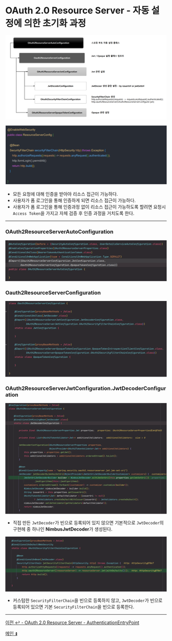 # OAuth 2.0 Resource Server - 자동 설정에 의한 초기화 과정

![img_9.png](image/img_9.png)

![img_10.png](image/img_10.png)

- 모든 요청에 대해 인증을 받아야 리소스 접근이 가능하다.
- 사용자가 폼 로그인을 통해 인증하게 되면 리소스 접근이 가능하다.
- 사용자가 폼 로그인을 통해 인증과정 없이 리소스 접근이 가능하도록 할려면 요청시 `Access Token`을 가지고 자체 검증 후 인증 과정을 거치도록 한다.

---

### OAuth2ResourceServerAutoConfiguration

![img_11.png](image/img_11.png)

### Oauth2ResourceServerConfiguration

![img_12.png](image/img_12.png)

### OAuth2ResourceServerJwtConfiguration.JwtDecoderConfiguration

![img_13.png](image/img_13.png)

- 직접 만든 `JwtDecoder`가 빈으로 등록되어 있지 않으면 기본적으로 `JwtDecoder`의 구현헤 중 하나인 **NimbusJwtDecoder**가 생성된다.

![img_14.png](image/img_14.png)

- 커스텀한 `SecurityFilterChain`을 빈으로 등록하지 않고, `JwtDecoder`가 빈으로 등록되어 있으면 기본 `SecurityFilterChain`을 빈으로 등록한다.
---

[이전 ↩️ - OAuth 2.0 Resource Server - AuthenticationEntryPoint](https://github.com/genesis12345678/TIL/blob/main/Spring/security/oauth/ResourceServer/AuthenticationEntryPoint.md)

[메인 ⏫](https://github.com/genesis12345678/TIL/blob/main/Spring/security/oauth/main.md)